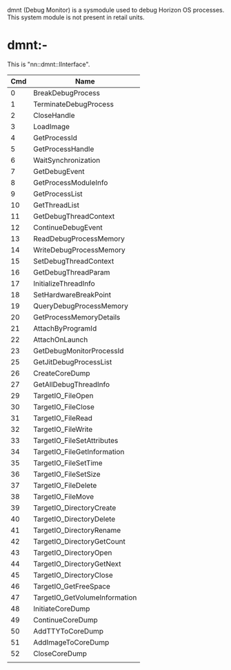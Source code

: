 dmnt (Debug Monitor) is a sysmodule used to debug Horizon OS processes.
This system module is not present in retail units.

# dmnt:-

This is "nn::dmnt::IInterface".

| Cmd | Name                           |
| --- | ------------------------------ |
| 0   | BreakDebugProcess              |
| 1   | TerminateDebugProcess          |
| 2   | CloseHandle                    |
| 3   | LoadImage                      |
| 4   | GetProcessId                   |
| 5   | GetProcessHandle               |
| 6   | WaitSynchronization            |
| 7   | GetDebugEvent                  |
| 8   | GetProcessModuleInfo           |
| 9   | GetProcessList                 |
| 10  | GetThreadList                  |
| 11  | GetDebugThreadContext          |
| 12  | ContinueDebugEvent             |
| 13  | ReadDebugProcessMemory         |
| 14  | WriteDebugProcessMemory        |
| 15  | SetDebugThreadContext          |
| 16  | GetDebugThreadParam            |
| 17  | InitializeThreadInfo           |
| 18  | SetHardwareBreakPoint          |
| 19  | QueryDebugProcessMemory        |
| 20  | GetProcessMemoryDetails        |
| 21  | AttachByProgramId              |
| 22  | AttachOnLaunch                 |
| 23  | GetDebugMonitorProcessId       |
| 25  | GetJitDebugProcessList         |
| 26  | CreateCoreDump                 |
| 27  | GetAllDebugThreadInfo          |
| 29  | TargetIO\_FileOpen             |
| 30  | TargetIO\_FileClose            |
| 31  | TargetIO\_FileRead             |
| 32  | TargetIO\_FileWrite            |
| 33  | TargetIO\_FileSetAttributes    |
| 34  | TargetIO\_FileGetInformation   |
| 35  | TargetIO\_FileSetTime          |
| 36  | TargetIO\_FileSetSize          |
| 37  | TargetIO\_FileDelete           |
| 38  | TargetIO\_FileMove             |
| 39  | TargetIO\_DirectoryCreate      |
| 40  | TargetIO\_DirectoryDelete      |
| 41  | TargetIO\_DirectoryRename      |
| 42  | TargetIO\_DirectoryGetCount    |
| 43  | TargetIO\_DirectoryOpen        |
| 44  | TargetIO\_DirectoryGetNext     |
| 45  | TargetIO\_DirectoryClose       |
| 46  | TargetIO\_GetFreeSpace         |
| 47  | TargetIO\_GetVolumeInformation |
| 48  | InitiateCoreDump               |
| 49  | ContinueCoreDump               |
| 50  | AddTTYToCoreDump               |
| 51  | AddImageToCoreDump             |
| 52  | CloseCoreDump                  |
|     |                                |
